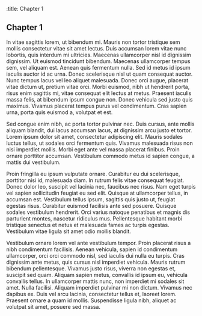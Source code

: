 :title:     Chapter 1

## Chapter 1

In vitae sagittis lorem, ut bibendum mi. Mauris non tortor
tristique sem mollis consectetur vitae sit amet lectus. Duis
accumsan lorem vitae nunc lobortis, quis interdum mi
ultricies. Maecenas ullamcorper nisl id dignissim dignissim.
Ut euismod tincidunt bibendum. Maecenas ullamcorper tempus
sem, vel aliquam est. Aenean quis fermentum nulla. Sed id
metus id ipsum iaculis auctor id ac urna. Donec scelerisque
nisl ut quam consequat auctor. Nunc tempus lacus vel leo
aliquet malesuada. Donec orci augue, placerat vitae dictum
ut, pretium vitae orci. Morbi euismod, nibh ut hendrerit
porta, risus enim sagittis mi, vitae consequat elit lectus
at metus. Praesent iaculis massa felis, at bibendum ipsum
congue non. Donec vehicula sed justo quis maximus. Vivamus
placerat tempus purus vel condimentum. Cras sapien urna,
porta quis euismod a, volutpat et est.

Sed congue enim nibh, ac porta tortor pulvinar nec. Duis
cursus, ante mollis aliquam blandit, dui lacus accumsan
lacus, at dignissim arcu justo et tortor. Lorem ipsum dolor
sit amet, consectetur adipiscing elit. Mauris sodales luctus
tellus, ut sodales orci fermentum quis. Vivamus malesuada
risus non nisi imperdiet mollis. Morbi eget ante vel massa
placerat finibus. Proin ornare porttitor accumsan.
Vestibulum commodo metus id sapien congue, a mattis dui
vestibulum.

Proin fringilla eu ipsum vulputate ornare. Curabitur eu dui
scelerisque, porttitor nisi id, malesuada diam. In rutrum
felis vitae consequat feugiat. Donec dolor leo, suscipit vel
lacinia nec, faucibus nec risus. Nam eget turpis vel sapien
sollicitudin feugiat eu sed elit. Quisque at ullamcorper
tellus, in accumsan est. Vestibulum tellus ipsum, sagittis
quis justo ut, feugiat egestas risus. Curabitur euismod
facilisis ante sed posuere. Quisque sodales vestibulum
hendrerit. Orci varius natoque penatibus et magnis dis
parturient montes, nascetur ridiculus mus. Pellentesque
habitant morbi tristique senectus et netus et malesuada
fames ac turpis egestas. Vestibulum vitae ligula sit amet
odio mollis blandit.

Vestibulum ornare lorem vel ante vestibulum tempor. Proin
placerat risus a nibh condimentum facilisis. Aenean
vehicula, sapien id condimentum ullamcorper, orci orci
commodo nisl, sed iaculis dui nulla eu turpis. Cras
dignissim ante metus, quis cursus nisl imperdiet vehicula.
Mauris rutrum bibendum pellentesque. Vivamus justo risus,
viverra non egestas et, suscipit sed quam. Aliquam sapien
metus, convallis id ipsum eu, vehicula convallis tellus. In
ullamcorper mattis nunc, non imperdiet mi sodales sit amet.
Nulla facilisi. Aliquam imperdiet pulvinar mi non dictum.
Vivamus nec dapibus ex. Duis vel arcu lacinia, consectetur
tellus et, laoreet lorem. Praesent ornare a quam id mollis.
Suspendisse ligula nibh, aliquet ac volutpat sit amet,
posuere sed massa.
